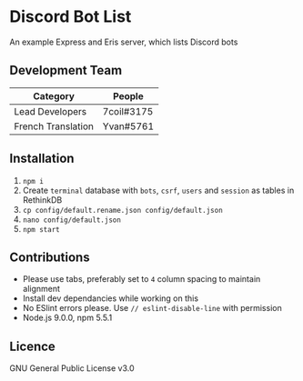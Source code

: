 # Discord Bot List
An example Express and Eris server, which lists Discord bots

## Development Team
Category           | People
------------------ | ----------
Lead Developers    | 7coil#3175
French Translation | Yvan#5761

## Installation
1. `npm i`
1. Create `terminal` database with `bots`, `csrf`, `users` and `session` as tables in RethinkDB
1. `cp config/default.rename.json config/default.json`
1. `nano config/default.json`
1. `npm start`

## Contributions
- Please use tabs, preferably set to `4` column spacing to maintain alignment
- Install dev dependancies while working on this
- No ESlint errors please. Use `// eslint-disable-line` with permission
- Node.js 9.0.0, npm 5.5.1

## Licence

GNU General Public License v3.0
